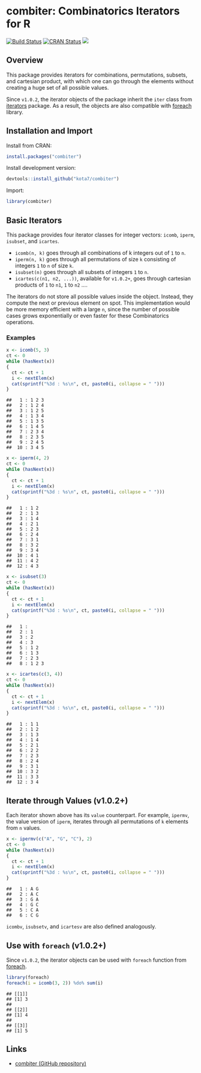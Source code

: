 combiter: Combinatorics Iterators for R
================

[![Build Status](https://travis-ci.org/kota7/combiter.svg?branch=master)](https://travis-ci.org/kota7/combiter) [![CRAN Status](http://www.r-pkg.org/badges/version/combiter)](http://www.r-pkg.org/badges/version/combiter) [![](http://cranlogs.r-pkg.org/badges/combiter)](http://cran.rstudio.com/web/packages/combiter/index.html)

Overview
--------

This package provides iterators for combinations, permutations, subsets, and cartesian product, with which one can go through the elements without creating a huge set of all possible values.

Since `v1.0.2`, the iterator objects of the package inherit the `iter` class from [iterators](https://cran.r-project.org/web/packages/iterators/index.html) package. As a result, the objects are also compatible with [foreach](https://cran.r-project.org/web/packages/foreach/index.html) library.

Installation and Import
-----------------------

Install from CRAN:

``` r
install.packages("combiter")
```

Install development version:

``` r
devtools::install_github("kota7/combiter")
```

Import:

``` r
library(combiter)
```

Basic Iterators
---------------

This package provides four iterator classes for integer vectors: `icomb`, `iperm`, `isubset`, and `icartes`.

-   `icomb(n, k)` goes through all combinations of k integers out of `1` to `n`.
-   `iperm(n, k)` goes through all permutations of size `k` consisting of integers `1` to `n` of size `k`.
-   `isubset(n)` goes through all subsets of integers `1` to `n`.
-   `icartes(c(n1, n2, ...))`, available for `v1.0.2+`, goes through cartesian products of `1` to `n1`, `1` to `n2` ....

The iterators do not store all possible values inside the object. Instead, they compute the next or previous element on spot. This implementation would be more memory efficient with a large `n`, since the number of possible cases grows exponentially or even faster for these Combinatorics operations.

### Examples

``` r
x <- icomb(5, 3)
ct <- 0
while (hasNext(x))
{
  ct <- ct + 1
  i <- nextElem(x)
  cat(sprintf("%3d : %s\n", ct, paste0(i, collapse = " ")))
}
```

    ##   1 : 1 2 3
    ##   2 : 1 2 4
    ##   3 : 1 2 5
    ##   4 : 1 3 4
    ##   5 : 1 3 5
    ##   6 : 1 4 5
    ##   7 : 2 3 4
    ##   8 : 2 3 5
    ##   9 : 2 4 5
    ##  10 : 3 4 5

``` r
x <- iperm(4, 2)
ct <- 0
while (hasNext(x))
{
  ct <- ct + 1
  i <- nextElem(x)
  cat(sprintf("%3d : %s\n", ct, paste0(i, collapse = " ")))
}
```

    ##   1 : 1 2
    ##   2 : 1 3
    ##   3 : 1 4
    ##   4 : 2 1
    ##   5 : 2 3
    ##   6 : 2 4
    ##   7 : 3 1
    ##   8 : 3 2
    ##   9 : 3 4
    ##  10 : 4 1
    ##  11 : 4 2
    ##  12 : 4 3

``` r
x <- isubset(3)
ct <- 0
while (hasNext(x))
{
  ct <- ct + 1
  i <- nextElem(x)
  cat(sprintf("%3d : %s\n", ct, paste0(i, collapse = " ")))
}
```

    ##   1 : 
    ##   2 : 1
    ##   3 : 2
    ##   4 : 3
    ##   5 : 1 2
    ##   6 : 1 3
    ##   7 : 2 3
    ##   8 : 1 2 3

``` r
x <- icartes(c(3, 4))
ct <- 0
while (hasNext(x))
{
  ct <- ct + 1
  i <- nextElem(x)
  cat(sprintf("%3d : %s\n", ct, paste0(i, collapse = " ")))
}
```

    ##   1 : 1 1
    ##   2 : 1 2
    ##   3 : 1 3
    ##   4 : 1 4
    ##   5 : 2 1
    ##   6 : 2 2
    ##   7 : 2 3
    ##   8 : 2 4
    ##   9 : 3 1
    ##  10 : 3 2
    ##  11 : 3 3
    ##  12 : 3 4

Iterate through Values (v1.0.2+)
--------------------------------

Each iterator shown above has its `value` counterpart. For example, `ipermv`, the value version of `iperm`, iterates through all permutations of `k` elements from `n` values.

``` r
x <- ipermv(c("A", "G", "C"), 2)
ct <- 0
while (hasNext(x))
{
  ct <- ct + 1
  i <- nextElem(x)
  cat(sprintf("%3d : %s\n", ct, paste0(i, collapse = " ")))
}
```

    ##   1 : A G
    ##   2 : A C
    ##   3 : G A
    ##   4 : G C
    ##   5 : C A
    ##   6 : C G

`icombv`, `isubsetv`, and `icartesv` are also defined analogously.

Use with `foreach` (v1.0.2+)
----------------------------

Since `v1.0.2`, the iterator objects can be used with `foreach` function from [foreach](https://cran.r-project.org/web/packages/foreach/index.html).

``` r
library(foreach)
foreach(i = icomb(3, 2)) %do% sum(i)
```

    ## [[1]]
    ## [1] 3
    ## 
    ## [[2]]
    ## [1] 4
    ## 
    ## [[3]]
    ## [1] 5

Links
-----

-   [combiter (GitHub repository)](https://github.com/kota7/combiter)
